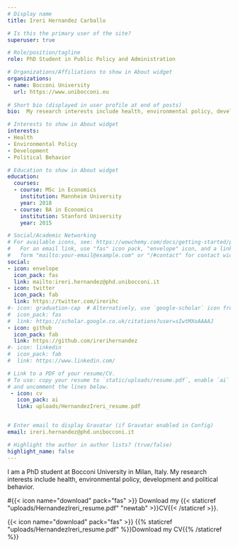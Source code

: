 ```yaml
---
# Display name
title: Ireri Hernandez Carballo

# Is this the primary user of the site?
superuser: true

# Role/position/tagline
role: PhD Student in Public Policy and Administration

# Organizations/Affiliations to show in About widget
organizations:
- name: Bocconi University
  url: https://www.unibocconi.eu
  
# Short bio (displayed in user profile at end of posts)
bio:  My research interests include health, environmental policy, development and political behavior.

# Interests to show in About widget
interests:
- Health 
- Environmental Policy
- Development
- Political Behavior

# Education to show in About widget
education:
  courses:
  - course: MSc in Economics
    institution: Mannheim University
    year: 2018
  - course: BA in Economics
    institution: Stanford University
    year: 2015

# Social/Academic Networking
# For available icons, see: https://wowchemy.com/docs/getting-started/page-builder/#icons
#   For an email link, use "fas" icon pack, "envelope" icon, and a link in the
#   form "mailto:your-email@example.com" or "/#contact" for contact widget.
social:
- icon: envelope
  icon_pack: fas
  link: mailto:ireri.hernandez@phd.unibocconi.it
- icon: twitter
  icon_pack: fab
  link: https://twitter.com/irerihc
#- icon: graduation-cap  # Alternatively, use `google-scholar` icon from `ai` icon pack
#  icon_pack: fas
#  link: https://scholar.google.co.uk/citations?user=sIwtMXoAAAAJ
- icon: github
  icon_pack: fab
  link: https://github.com/irerihernandez
#- icon: linkedin
#  icon_pack: fab
#  link: https://www.linkedin.com/

# Link to a PDF of your resume/CV.
# To use: copy your resume to `static/uploads/resume.pdf`, enable `ai` icons in `params.toml`, 
# and uncomment the lines below.
 - icon: cv
   icon_pack: ai
   link: uploads/HernandezIreri_resume.pdf


# Enter email to display Gravatar (if Gravatar enabled in Config)
email: ireri.hernandez@phd.unibocconi.it

# Highlight the author in author lists? (true/false)
highlight_name: false
---
```


I am a PhD student at Bocconi University in Milan, Italy. My research interests include health, environmental policy, development and political behavior. 


#{{< icon name="download" pack="fas" >}} Download my {{< staticref "uploads/HernandezIreri_resume.pdf" "newtab" >}}CV{{< /staticref >}}.

{{< icon name="download" pack="fas" >}} {{% staticref "uploads/HernandezIreri_resume.pdf" %}}Download my CV{{% /staticref %}}

